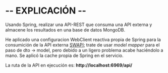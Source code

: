 # -- EXPLICACIÓN --

Usando Spring, realizar una API-REST que consuma una API externa y almacene los resultados en una base de datos MongoDB.

He aplicado una configuracion WebClient reactiva propia de Spring para la consumición de la API externa
[SWAPI](https://swapi.dev/); trate de usar *model mapper* para el paso de dto -> model, pero debido a un
ligero problema acabe haciéndolo a mano. Se aplicó la cache propia de Spring en el servicio.

La ruta de la API en ejecución es: **http://localhost:6969/api/**